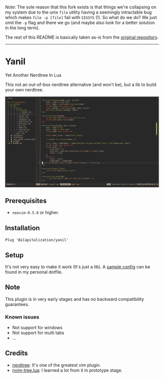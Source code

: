 _Note_: The sole reason that this fork exists is that things we're collapsing on my system due to the unix `file` utility having a seemingly intractable bug which makes `file -p [file]` fail with `SIGSYS` (!). So what do we do? We just omit the `-p` flag and there we go (and maybe also look for a better solution in the long term).

The rest of this README is basically taken as-is from the [original repository](https://github.com/Xuyuanp/yanil).

----

# Yanil
Yet Another Nerdtree In Lua

This not an out-of-box nerdtree alternative (and won't be), but a lib to build your own nerdtree.

![](screenshot.png)

## Prerequisites

* `neovim-0.5.0` or higher.

## Installation

`Plug 'BiCapitalization/yanil'`

## Setup

It's not very easy to make it work (It's just a lib).
A [sample config](https://github.com/Xuyuanp/vimrc/blob/master/lua/dotvim/yanil.lua) can be found in my personal dotfile.

## Note

This plugin is in very early stages and has no backward compatibility guarantees.

### Known issues

* Not support for windows
* Not support for multi tabs
* ...

## Credits

* [nerdtree](https://github.com/preservim/nerdtree): It's one of the greatest vim plugin.
* [nvim-tree.lua](https://github.com/kyazdani42/nvim-tree.lua): I learned a lot from it in prototype stage.
